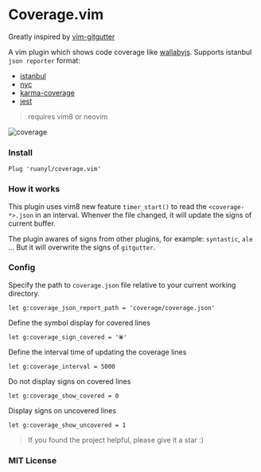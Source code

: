 # Coverage.vim

Greatly inspired by [vim-gitgutter](https://github.com/airblade/vim-gitgutter)

A vim plugin which shows code coverage like [wallabyjs](https://wallabyjs.com/). Supports istanbul `json reporter` format:
- [istanbul](https://github.com/gotwarlost/istanbul)
- [nyc](https://github.com/istanbuljs/nyc)
- [karma-coverage](https://github.com/karma-runner/karma-coverage)
- [jest](https://github.com/facebook/jest)

> requires vim8 or neovim

![coverage](https://cloud.githubusercontent.com/assets/486382/21000678/e4dc204a-bd24-11e6-9847-a4568511c1f3.png)


### Install

```
Plug 'ruanyl/coverage.vim'
```

### How it works

This plugin uses vim8 new feature `timer_start()` to read the `<coverage-*>.json` in an interval. Whenver the file changed, it will update the signs of current buffer.

The plugin awares of signs from other plugins, for example: `syntastic`, `ale` ... But it will overwrite the signs of `gitgutter`.

### Config

Specify the path to `coverage.json` file relative to your current working directory.

```
let g:coverage_json_report_path = 'coverage/coverage.json'
```

Define the symbol display for covered lines

```
let g:coverage_sign_covered = '⦿'
```

Define the interval time of updating the coverage lines

```
let g:coverage_interval = 5000
```

Do not display signs on covered lines

```
let g:coverage_show_covered = 0
```

Display signs on uncovered lines

```
let g:coverage_show_uncovered = 1
```

> If you found the project helpful, please give it a star :)

### MIT License

